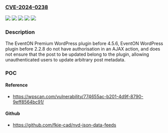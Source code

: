 ### [CVE-2024-0238](https://cve.mitre.org/cgi-bin/cvename.cgi?name=CVE-2024-0238)
![](https://img.shields.io/static/v1?label=Product&message=EventON%20Premium&color=blue)
![](https://img.shields.io/static/v1?label=Product&message=EventON&color=blue)
![](https://img.shields.io/static/v1?label=Version&message=0%3C%202.2.8%20&color=brighgreen)
![](https://img.shields.io/static/v1?label=Version&message=0%3C%204.5.6%20&color=brighgreen)
![](https://img.shields.io/static/v1?label=Vulnerability&message=CWE-862%20Missing%20Authorization&color=brighgreen)

### Description

The EventON Premium WordPress plugin before 4.5.6, EventON WordPress plugin before 2.2.8 do not have authorisation in an AJAX action, and does not ensure that the post to be updated belong to the plugin, allowing unauthenticated users to update arbitrary post metadata.

### POC

#### Reference
- https://wpscan.com/vulnerability/774655ac-b201-4d9f-8790-9eff8564bc91/

#### Github
- https://github.com/fkie-cad/nvd-json-data-feeds

